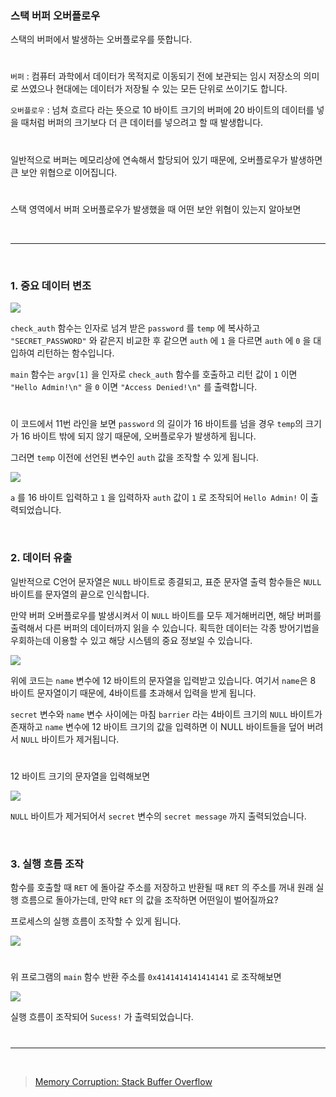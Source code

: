 ### 스택 버퍼 오버플로우

스택의 버퍼에서 발생하는 오버플로우를 뜻합니다.

#

`버퍼` : 컴퓨터 과학에서 데이터가 목적지로 이동되기 전에 보관되는 임시 저장소의 의미로 쓰였으나 현대에는 데이터가 저장될 수 있는 모든 단위로 쓰이기도 합니다.

`오버플로우` : 넘쳐 흐르다 라는 뜻으로 10 바이트 크기의 버퍼에 20 바이트의 데이터를 넣을 때처럼 버퍼의 크기보다 더 큰 데이터를 넣으려고 할 때 발생합니다.

#

일반적으로 버퍼는 메모리상에 연속해서 할당되어 있기 때문에, 오버플로우가 발생하면 큰 보안 위협으로 이어집니다.

#

스택 영역에서 버퍼 오버플로우가 발생했을 때 어떤 보안 위협이 있는지 알아보면

<br>

---

<br>

### 1. 중요 데이터 변조

<img src="https://velog.velcdn.com/images/silvergun8291/post/b7428db4-7f7a-4ea0-979c-818569c0122f/image.png">


`check_auth` 함수는 인자로 넘겨 받은 `password` 를 `temp` 에 복사하고 `"SECRET_PASSWORD"` 와 같은지 비교한 후 같으면 `auth` 에 `1` 을 다르면 `auth` 에 `0` 을 대입하여 리턴하는 함수입니다.

`main` 함수는 `argv[1]` 을 인자로 `check_auth` 함수를 호출하고 리턴 값이 `1` 이면 `"Hello Admin!\n"` 을 `0` 이면 `"Access Denied!\n"` 를 출력합니다.

#

이 코드에서 11번 라인을 보면 `password` 의 길이가 16 바이트를 넘을 경우 `temp`의 크기가 16 바이트 밖에 되지 않기 때문에, 오버플로우가 발생하게 됩니다.

그러면 `temp` 이전에 선언된 변수인 `auth` 값을 조작할 수 있게 됩니다.

<img src="https://velog.velcdn.com/images/silvergun8291/post/2ca8a70a-4efc-49ff-ad51-66e30d9e3be1/image.png">


`a` 를 16 바이트 입력하고 `1` 을 입력하자 `auth` 값이 `1` 로 조작되어 `Hello Admin!` 이 출력되었습니다.

<br>

### 2. 데이터 유출

일반적으로 C언어 문자열은 `NULL` 바이트로 종결되고, 표준 문자열 출력 함수들은 `NULL` 바이트를 문자열의 끝으로 인식합니다.

만약 버퍼 오버플로우를 발생시켜서 이 `NULL` 바이트를 모두 제거해버리면, 해당 버퍼를 출력해서 다른 버퍼의 데이터까지 읽을 수 있습니다. 획득한 데이터는 각종 방어기법을 우회하는데 이용할 수 있고 해당 시스템의 중요 정보일 수 있습니다.

<img src="https://velog.velcdn.com/images/silvergun8291/post/5d5717f2-389c-40cd-9ed5-d4995c570f48/image.png">


위에 코드는 `name` 변수에 12 바이트의 문자열을 입력받고 있습니다. 여기서 `name`은 8 바이트 문자열이기 때문에, 4바이트를 초과해서 입력을 받게 됩니다.

`secret` 변수와 `name` 변수 사이에는 마침 `barrier` 라는 4바이트 크기의 `NULL` 바이트가 존재하고 `name` 변수에 12 바이트 크기의 값을 입력하면 이 NULL 바이트들을 덮어 버려서 `NULL` 바이트가 제거됩니다.

#

12 바이트 크기의 문자열을 입력해보면

<img src="https://velog.velcdn.com/images/silvergun8291/post/151a5113-aee1-4220-a31a-020e7f818d47/image.png">


`NULL` 바이트가 제거되어서 `secret` 변수의 `secret message` 까지 출력되었습니다.

<br>

### 3. 실행 흐름 조작

함수를 호출할 때 `RET` 에 돌아갈 주소를 저장하고 반환될 때 `RET` 의 주소를 꺼내 원래 실행 흐름으로 돌아가는데, 만약 `RET` 의 값을 조작하면 어떤일이 벌어질까요?

프로세스의 실행 흐름이 조작할 수 있게 됩니다.

<img src="https://velog.velcdn.com/images/silvergun8291/post/7e4d6d08-c3cb-4f95-afa6-fc82cbf9a1cf/image.png">


#

위 프로그램의 `main` 함수 반환 주소를 `0x4141414141414141` 로 조작해보면

<img src="https://velog.velcdn.com/images/silvergun8291/post/efaddd6f-7a8f-4bcf-a9f1-9b4aa5cfdbd8/image.png">


실행 흐름이 조작되어 `Sucess!` 가 출력되었습니다.

#

---

<br>

> [Memory Corruption: Stack Buffer Overflow
](https://dreamhack.io/lecture/courses/60)
